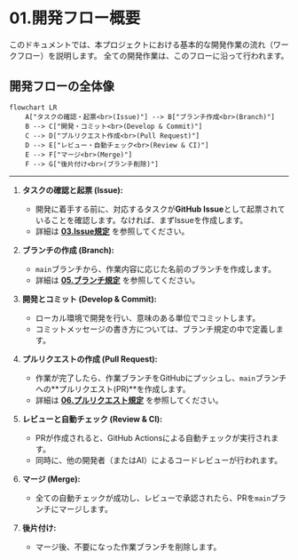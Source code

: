# 01.開発フロー概要

このドキュメントでは、本プロジェクトにおける基本的な開発作業の流れ（ワークフロー）を説明します。
全ての開発作業は、このフローに沿って行われます。

## 開発フローの全体像

```mermaid
flowchart LR
    A["タスクの確認・起票<br>(Issue)"] --> B["ブランチ作成<br>(Branch)"]
    B --> C["開発・コミット<br>(Develop & Commit)"]
    C --> D["プルリクエスト作成<br>(Pull Request)"]
    D --> E["レビュー・自動チェック<br>(Review & CI)"]
    E --> F["マージ<br>(Merge)"]
    F --> G["後片付け<br>(ブランチ削除)"]
```
----

1.  **タスクの確認と起票 (Issue):**
    -   開発に着手する前に、対応するタスクが**GitHub Issue**として起票されていることを確認します。なければ、まずIssueを作成します。
    -   詳細は **[03.Issue規定](./03_Issue規定.md)** を参照してください。

2.  **ブランチの作成 (Branch):**
    -   `main`ブランチから、作業内容に応じた名前のブランチを作成します。
    -   詳細は **[05.ブランチ規定](./05_ブランチ規定.md)** を参照してください。

3.  **開発とコミット (Develop & Commit):**
    -   ローカル環境で開発を行い、意味のある単位でコミットします。
    -   コミットメッセージの書き方については、ブランチ規定の中で定義します。

4.  **プルリクエストの作成 (Pull Request):**
    -   作業が完了したら、作業ブランチをGitHubにプッシュし、`main`ブランチへの**プルリクエスト(PR)**を作成します。
    -   詳細は **[06.プルリクエスト規定](./06_プルリクエスト規定.md)** を参照してください。

5.  **レビューと自動チェック (Review & CI):**
    -   PRが作成されると、GitHub Actionsによる自動チェックが実行されます。
    -   同時に、他の開発者（またはAI）によるコードレビューが行われます。

6.  **マージ (Merge):**
    -   全ての自動チェックが成功し、レビューで承認されたら、PRを`main`ブランチにマージします。

7.  **後片付け:**
    -   マージ後、不要になった作業ブランチを削除します。